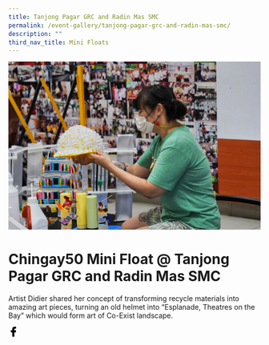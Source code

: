 ```yaml
---
title: Tanjong Pagar GRC and Radin Mas SMC
permalink: /event-gallery/tanjong-pagar-grc-and-radin-mas-smc/
description: ""
third_nav_title: Mini Floats
---
```


![](/images/Event%20Gallery/chingay50-mini-float-@-tanjong-pagar-grc-and-radin-mas-smc-2.jpeg)
# **Chingay50 Mini Float @ Tanjong Pagar GRC and Radin Mas SMC**
Artist Didier shared her concept of transforming recycle materials into amazing art pieces, turning an old helmet into “Esplanade, Theatres on the Bay” which would form art of Co-Exist landscape.

<a href="http://www.facebook.com/sharer.php?u=http://www.chingay.gov.sg/image/event-gallery/chingay50-mini-float-@-tanjong-pagar-grc-and-radin-mas-smc" style="float:left;">
	<img src="/images/facebook.png" style="width:auto;height:20px;">
</a>